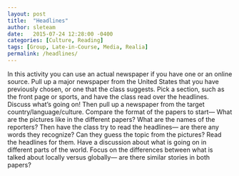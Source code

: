```yaml
---
layout: post
title:  "Headlines"
author: sleteam
date:   2015-07-24 12:28:00 -0400
categories: [Culture, Reading]
tags: [Group, Late-in-Course, Media, Realia]
permalink: /headlines/
---
```

In this activity you can use an actual newspaper if you have one or an online source. Pull up a major newspaper from the United States that you have previously chosen, or one that the class suggests. Pick a section, such as the front page or sports, and have the class read over the headlines. Discuss what’s going on! Then pull up a newspaper from the target country/language/culture. Compare the format of the papers to start— What are the pictures like in the different papers? What are the names of the reporters? Then have the class try to read the headlines— are there any words they recognize? Can they guess the topic from the pictures? Read the headlines for them. Have a discussion about what is going on in different parts of the world. Focus on the differences between what is talked about locally versus globally— are there similar stories in both papers?